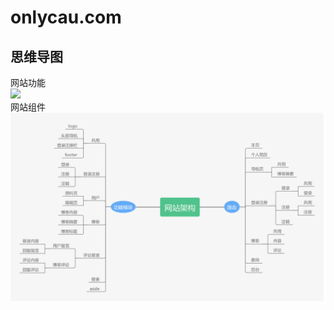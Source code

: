 onlycau.com
===
思维导图
---
网站功能  
![](http://github.com/onlycau/onlycau.com/development/about/content.png)  
网站组件  
![](/about/web.png)
